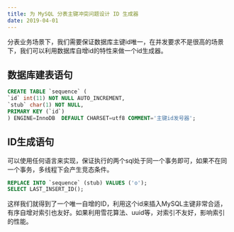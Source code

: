 ```yaml
---
title: 为 MySQL 分表主键冲突问题设计 ID 生成器
date: 2019-04-01
---
```



分表业务场景下，我们需要保证数据库主键id唯一，在并发要求不是很高的场景下，我们可以利用数据库自增id的特性来做一个id生成器。

## 数据库建表语句


```sql
CREATE TABLE `sequence` (
`id` int(11) NOT NULL AUTO_INCREMENT,
`stub` char(1) NOT NULL,
PRIMARY KEY (`id`)
) ENGINE=InnoDB  DEFAULT CHARSET=utf8 COMMENT='主键id发号器';
```

## ID生成语句


可以使用任何语言来实现，保证执行的两个sql处于同一个事务即可，如果不在同一个事务，多线程下会产生竞态条件。


```sql
REPLACE INTO `sequence` (stub) VALUES ('o');
SELECT LAST_INSERT_ID();
```


这样我们就得到了一个唯一自增的ID，利用这个id来插入MySQL主键非常合适，有序自增对索引也友好。如果利用雪花算法、uuid等，对索引不友好，影响索引的性能。
